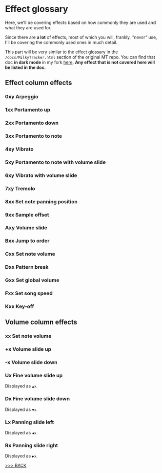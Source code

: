 # Effect glossary

Here, we'll be covering effects
based on how commonly they are used and
what they are used for.

Since there are **a lot** of effects,
most of which you will, frankly, *"never"* use,
I'll be covering the commonly used ones in much detail.

This part will be very similar to the effect glossary in the
`/docs/MilkyTracker.html` section of the original MT repo.
You can find that doc **in dark mode** in my fork
[here](https://github.com/bratpeki/MilkyTracker/blob/master/docs/MilkyTracker.html).
**Any effect that is not covered here will be listed in the doc.**

## Effect column effects

### 0xy Arpeggio

### 1xx Portamento up

### 2xx Portamento down

### 3xx Portamento to note

### 4xy Vibrato

### 5xy Portamento to note with volume slide

### 6xy Vibrato with volume slide

### 7xy Tremolo

### 8xx Set note panning position

### 9xx Sample offset

### Axy Volume slide

### Bxx Jump to order

### Cxx Set note volume

### Dxx Pattern break

### Gxx Set global volume

### Fxx Set song speed

### Kxx Key-off

## Volume column effects

### xx Set note volume

### +x Volume slide up

### -x Volume slide down

### Ux Fine volume slide up

Displayed as `▲x`.

### Dx Fine volume slide down

Displayed as `▼x`.

### Lx Panning slide left

Displayed as `◀x`.

### Rx Panning slide right

Displayed as `▶x`.

[>>> BACK](../README.md)<br>
